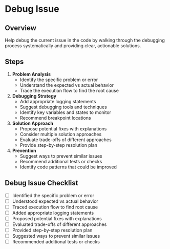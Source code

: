 # Debug Issue

## Overview

Help debug the current issue in the code by walking through the debugging process systematically and providing clear, actionable solutions.

## Steps

1. **Problem Analysis**
    - Identify the specific problem or error
    - Understand the expected vs actual behavior
    - Trace the execution flow to find the root cause
2. **Debugging Strategy**
    - Add appropriate logging statements
    - Suggest debugging tools and techniques
    - Identify key variables and states to monitor
    - Recommend breakpoint locations
3. **Solution Approach**
    - Propose potential fixes with explanations
    - Consider multiple solution approaches
    - Evaluate trade-offs of different approaches
    - Provide step-by-step resolution plan
4. **Prevention**
    - Suggest ways to prevent similar issues
    - Recommend additional tests or checks
    - Identify code patterns that could be improved

## Debug Issue Checklist

- [ ] Identified the specific problem or error
- [ ] Understood expected vs actual behavior
- [ ] Traced execution flow to find root cause
- [ ] Added appropriate logging statements
- [ ] Proposed potential fixes with explanations
- [ ] Evaluated trade-offs of different approaches
- [ ] Provided step-by-step resolution plan
- [ ] Suggested ways to prevent similar issues
- [ ] Recommended additional tests or checks
